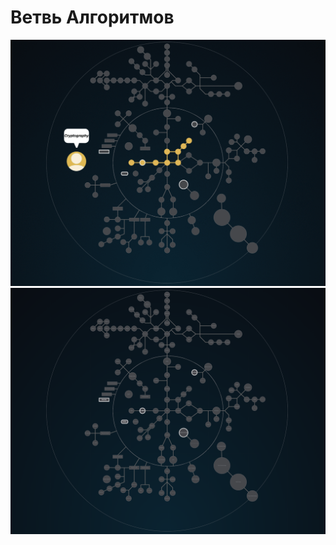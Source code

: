 # Ветвь Алгоритмов #


![algorithmic branch](./algorithmic.gif)
![map Holy_Graph](../Holy_Graph.png)

